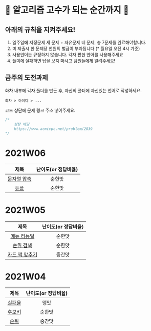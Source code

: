# 🤜 알고리즘 고수가 되는 순간까지 🤛


아래의 규칙을 지켜주세요!
---

1. 일주일에 지정문제 세 문제 + 자유문제 네 문제, 총 7문제를 완료해야합니다.
2. 미 제출시 한 문제당 천원의 벌금이 부과됩니다 (* 월요일 오전 4시 기준)
3. 사용언어는 규정하지 않습니다. 각자 편한 언어를 사용해주세요
4. 풀이에 실패하면 답을 보지 마시고 팀원들에게 알려주세요! 

금주의 도전과제
---

화차 내부에 각자 폴더를 만든 후, 자신의 폴더에 자신있는 언어로 작성하세요.

`회차 > 아이디 > ...`


코드 상단에 문제 링크 주소 넣어주세요.

```js
/*
    설탕 배달
    https://www.acmicpc.net/problem/2839
*/
```

# 2021W06

| 제목 | 난이도(or 정답비율) |
|:------:|:-----:|
| [문자열 압축](https://programmers.co.kr/learn/courses/30/lessons/60057) | 순한맛 |
| [튜플](https://programmers.co.kr/learn/courses/30/lessons/64065) | 순한맛 |

# 2021W05

| 제목 | 난이도(or 정답비율) |
|:------:|:-----:|
| [메뉴 리뉴얼](https://programmers.co.kr/learn/courses/30/lessons/72411) | 순한맛 |
| [순위 검색](https://programmers.co.kr/learn/courses/30/lessons/72412) | 순한맛 |
| [카드 짝 맞추기](https://programmers.co.kr/learn/courses/30/lessons/72415) | 중간맛 |

# 2021W04

| 제목 | 난이도(or 정답비율) |
|:------:|:-----:|
| [실패율](https://programmers.co.kr/learn/courses/30/lessons/42889) | 맹맛 |
| [후보키](https://programmers.co.kr/learn/courses/30/lessons/42890) | 순한맛 |
| [순위](https://programmers.co.kr/learn/courses/30/lessons/49191) | 중간맛 |